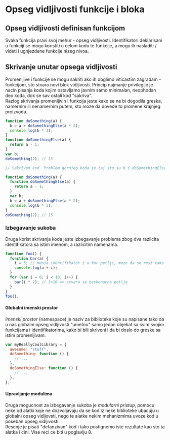 # Opseg vidljivosti funkcije i bloka

## Opseg vidljivosti definisan funkcijom

Svaka funkcija pravi svoj mehur - opseg vidljivosti. Identifikatori deklarisani u funkciji se mogu koristiti u celom kodu te funkcije, a mogu ih nasladiti / videti i ugnjezdene funkcije nizeg nivoa.

## Skrivanje unutar opsega vidljivosti

Promenljive i funkcije se mogu sakriti ako ih obglimo viticastim zagradam - funkcijom, sto stvara novi blok vidljivosti.
Princip najmanje privilegije je nacin pisanja koda kojim ostavljamo javnim samo minimalan, neophodan deo koda, dok se sav ostali kod "sakriva".<br>
Razlog skrivanja promenljivih i funkcija jeste kako se ne bi dogodila greska, namernim ili nenamernim putem, sto moze da dovede to promene krajnjeg proizvoda.

```js
function doSomething(a) {
  b = a + doSomethingElse(a * 2);
  console.log(b * 3);
}
function doSomethingElse(a) {
  return a - 1;
}
var b;
doSomething(2); // 15

// Sakriven kod. Problem gornjeg koda je taj sto su b i doSomethingElse bile izlozene globalnom opsegu vidljivosti, pa se mogu menjati

function doSomething(a) {
  function doSomethingElse(a) {
    return a - 1;
  }
  var b;
  b = a + doSomethingElse(a * 2);
  console.log(b * 3);
}
doSomething(2); // 15
```

### Izbegavanje sukoba

Druga korist skrivanja koda jeste izbegavanje problema zbog dva razlicita identifikatora sa istim imenom, a razlicitim namenama.

```js
function foo() {
  function bar(a) {
    i = 3; // menja identifikator i u for petlji, moze da se resi tako sto se napise var i = 3;
    console.log(a + i);
  }
  for (var i = 0; i < 10; i++) {
    bar(i * 2); // 3<10 => stvara se beskonacna petlja
  }
}
foo();
```

#### Globalni imenski prostor

_Imenski prostor_ (namespace) je naziv za biblioteke koje su napisane tako da u nas globalni opseg vidljivosti "umetnu" samo jedan objekat sa svim svojim funkcijama i identifikatorima, kako bi bili skriveni i da bi doslo do greske sa istim promenljivam.

```js
var myReallyCoolLibrary = {
  awesome: "stuff",
  doSomething: function () {
    // ...
  },
  doSomethingElse: function () {
    // ...
  },
};
```

#### Upravljanje modulima

Druga mogucnost za izbegavanje sukoba je _modularni pristup_, pomocu neke od alatki koje ne dozvoljavaju da se kod iz neke biblioteke ubacuju u globalni opseg vidljovsti, nego te alatke nekim mehanizmima uvoze kod u poseban opseg vidljivosti. <br>
Resenje je pisati "defanzivan" kod i tako postignemo iste rezultate kao sto ta alatka i cini. Vise reci ce biti u poglavlju 8.
